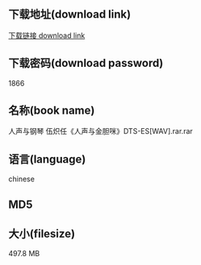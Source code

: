 ## 下载地址(download link)
[下载链接 download link](https://tutu365.netlify.app/?s=%E4%BA%BA%E5%A3%B0%E4%B8%8E%E9%92%A2%E7%90%B4+%E4%BC%8D%E7%82%BD%E4%BB%BB%E3%80%8A%E4%BA%BA%E5%A3%B0%E4%B8%8E%E9%87%91%E8%83%86%E5%92%AA%E3%80%8BDTS-ES%5BWAV%5D.rar)

## 下载密码(download password)
1866

## 名称(book name)
人声与钢琴 伍炽任《人声与金胆咪》DTS-ES[WAV].rar.rar

## 语言(language)
chinese

## MD5


## 大小(filesize)
497.8 MB
